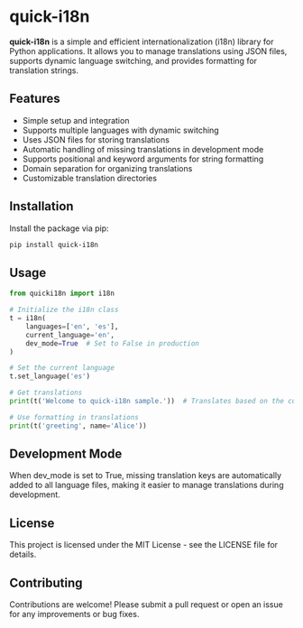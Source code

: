 # quick-i18n

**quick-i18n** is a simple and efficient internationalization (i18n) library for Python applications. It allows you to manage translations using JSON files, supports dynamic language switching, and provides formatting for translation strings.

## Features

- Simple setup and integration
- Supports multiple languages with dynamic switching
- Uses JSON files for storing translations
- Automatic handling of missing translations in development mode
- Supports positional and keyword arguments for string formatting
- Domain separation for organizing translations
- Customizable translation directories

## Installation

Install the package via pip:

```bash
pip install quick-i18n
```

## Usage

```python
from quicki18n import i18n

# Initialize the i18n class
t = i18n(
    languages=['en', 'es'],
    current_language='en',
    dev_mode=True  # Set to False in production
)

# Set the current language
t.set_language('es')

# Get translations
print(t('Welcome to quick-i18n sample.'))  # Translates based on the current language

# Use formatting in translations
print(t('greeting', name='Alice'))
```


## Development Mode
When dev_mode is set to True, missing translation keys are automatically added to all language files, 
making it easier to manage translations during development.


## License
This project is licensed under the MIT License - see the LICENSE file for details.

## Contributing

Contributions are welcome! Please submit a pull request or open an issue for any improvements or bug fixes.